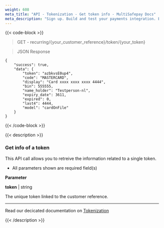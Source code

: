 ```yaml
---
weight: 608
meta_title: "API - Tokenization - Get token info - MultiSafepay Docs"
meta_description: "Sign up. Build and test your payments integration. Explore our products and services. Use our API Reference, SDKs, and wrappers. Get support."
---
```


{{< code-block >}}

> GET - recurring/{your_customer_reference}/token/{your_token}

> JSON Response

```shell
{
    "success": true,
    "data": {
        "token": "azbkvsE0up4",
        "code": "MASTERCARD",
        "display": "Card xxxx xxxx xxxx 4444",
        "bin": 555555,
        "name_holder": "Testperson-nl",
        "expiry_date": 3611,
        "expired": 0,
        "last4": 4444,
        "model": "cardOnFile"
    }
}
```

{{< /code-block >}}

{{< description >}}

### Get info of a token

This API call allows you to retreive the information related to a single token.

* All parameters shown are required field(s)

**Parameter**

__token__ | string

The unique token linked to the customer reference.  

----------------
Read our decicated documentation on [Tokenization](https://docs.multisafepay.com/tools/tokenization)

{{< /description >}}